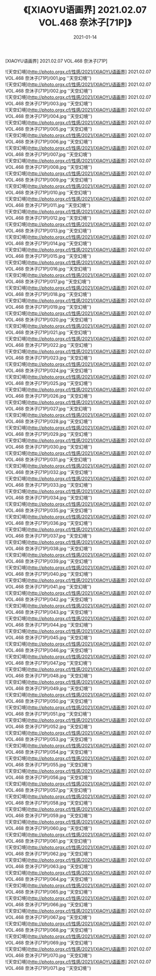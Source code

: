 ﻿---
layout: post
title:  《[XIAOYU语画界] 2021.02.07 VOL.468 奈沐子[71P]》
date:   2021-01-14
img: http://photo.orgx.cf/性感/2021/[XIAOYU语画界] 2021.02.07 VOL.468 奈沐子[71P]/000.jpg
categories: [美女, 性感, 泳衣]
---

[XIAOYU语画界] 2021.02.07 VOL.468 奈沐子[71P]



![天空幻境](http://photo.orgx.cf/性感/2021/[XIAOYU语画界] 2021.02.07 VOL.468 奈沐子[71P]/001.jpg ''天空幻境'') <br>
![天空幻境](http://photo.orgx.cf/性感/2021/[XIAOYU语画界] 2021.02.07 VOL.468 奈沐子[71P]/002.jpg ''天空幻境'') <br>
![天空幻境](http://photo.orgx.cf/性感/2021/[XIAOYU语画界] 2021.02.07 VOL.468 奈沐子[71P]/003.jpg ''天空幻境'') <br>
![天空幻境](http://photo.orgx.cf/性感/2021/[XIAOYU语画界] 2021.02.07 VOL.468 奈沐子[71P]/004.jpg ''天空幻境'') <br>
![天空幻境](http://photo.orgx.cf/性感/2021/[XIAOYU语画界] 2021.02.07 VOL.468 奈沐子[71P]/005.jpg ''天空幻境'') <br>
![天空幻境](http://photo.orgx.cf/性感/2021/[XIAOYU语画界] 2021.02.07 VOL.468 奈沐子[71P]/006.jpg ''天空幻境'') <br>
![天空幻境](http://photo.orgx.cf/性感/2021/[XIAOYU语画界] 2021.02.07 VOL.468 奈沐子[71P]/007.jpg ''天空幻境'') <br>
![天空幻境](http://photo.orgx.cf/性感/2021/[XIAOYU语画界] 2021.02.07 VOL.468 奈沐子[71P]/008.jpg ''天空幻境'') <br>
![天空幻境](http://photo.orgx.cf/性感/2021/[XIAOYU语画界] 2021.02.07 VOL.468 奈沐子[71P]/009.jpg ''天空幻境'') <br>
![天空幻境](http://photo.orgx.cf/性感/2021/[XIAOYU语画界] 2021.02.07 VOL.468 奈沐子[71P]/010.jpg ''天空幻境'') <br>
![天空幻境](http://photo.orgx.cf/性感/2021/[XIAOYU语画界] 2021.02.07 VOL.468 奈沐子[71P]/011.jpg ''天空幻境'') <br>
![天空幻境](http://photo.orgx.cf/性感/2021/[XIAOYU语画界] 2021.02.07 VOL.468 奈沐子[71P]/012.jpg ''天空幻境'') <br>
![天空幻境](http://photo.orgx.cf/性感/2021/[XIAOYU语画界] 2021.02.07 VOL.468 奈沐子[71P]/013.jpg ''天空幻境'') <br>
![天空幻境](http://photo.orgx.cf/性感/2021/[XIAOYU语画界] 2021.02.07 VOL.468 奈沐子[71P]/014.jpg ''天空幻境'') <br>
![天空幻境](http://photo.orgx.cf/性感/2021/[XIAOYU语画界] 2021.02.07 VOL.468 奈沐子[71P]/015.jpg ''天空幻境'') <br>
![天空幻境](http://photo.orgx.cf/性感/2021/[XIAOYU语画界] 2021.02.07 VOL.468 奈沐子[71P]/016.jpg ''天空幻境'') <br>
![天空幻境](http://photo.orgx.cf/性感/2021/[XIAOYU语画界] 2021.02.07 VOL.468 奈沐子[71P]/017.jpg ''天空幻境'') <br>
![天空幻境](http://photo.orgx.cf/性感/2021/[XIAOYU语画界] 2021.02.07 VOL.468 奈沐子[71P]/018.jpg ''天空幻境'') <br>
![天空幻境](http://photo.orgx.cf/性感/2021/[XIAOYU语画界] 2021.02.07 VOL.468 奈沐子[71P]/019.jpg ''天空幻境'') <br>
![天空幻境](http://photo.orgx.cf/性感/2021/[XIAOYU语画界] 2021.02.07 VOL.468 奈沐子[71P]/020.jpg ''天空幻境'') <br>
![天空幻境](http://photo.orgx.cf/性感/2021/[XIAOYU语画界] 2021.02.07 VOL.468 奈沐子[71P]/021.jpg ''天空幻境'') <br>
![天空幻境](http://photo.orgx.cf/性感/2021/[XIAOYU语画界] 2021.02.07 VOL.468 奈沐子[71P]/022.jpg ''天空幻境'') <br>
![天空幻境](http://photo.orgx.cf/性感/2021/[XIAOYU语画界] 2021.02.07 VOL.468 奈沐子[71P]/023.jpg ''天空幻境'') <br>
![天空幻境](http://photo.orgx.cf/性感/2021/[XIAOYU语画界] 2021.02.07 VOL.468 奈沐子[71P]/024.jpg ''天空幻境'') <br>
![天空幻境](http://photo.orgx.cf/性感/2021/[XIAOYU语画界] 2021.02.07 VOL.468 奈沐子[71P]/025.jpg ''天空幻境'') <br>
![天空幻境](http://photo.orgx.cf/性感/2021/[XIAOYU语画界] 2021.02.07 VOL.468 奈沐子[71P]/026.jpg ''天空幻境'') <br>
![天空幻境](http://photo.orgx.cf/性感/2021/[XIAOYU语画界] 2021.02.07 VOL.468 奈沐子[71P]/027.jpg ''天空幻境'') <br>
![天空幻境](http://photo.orgx.cf/性感/2021/[XIAOYU语画界] 2021.02.07 VOL.468 奈沐子[71P]/028.jpg ''天空幻境'') <br>
![天空幻境](http://photo.orgx.cf/性感/2021/[XIAOYU语画界] 2021.02.07 VOL.468 奈沐子[71P]/029.jpg ''天空幻境'') <br>
![天空幻境](http://photo.orgx.cf/性感/2021/[XIAOYU语画界] 2021.02.07 VOL.468 奈沐子[71P]/030.jpg ''天空幻境'') <br>
![天空幻境](http://photo.orgx.cf/性感/2021/[XIAOYU语画界] 2021.02.07 VOL.468 奈沐子[71P]/031.jpg ''天空幻境'') <br>
![天空幻境](http://photo.orgx.cf/性感/2021/[XIAOYU语画界] 2021.02.07 VOL.468 奈沐子[71P]/032.jpg ''天空幻境'') <br>
![天空幻境](http://photo.orgx.cf/性感/2021/[XIAOYU语画界] 2021.02.07 VOL.468 奈沐子[71P]/033.jpg ''天空幻境'') <br>
![天空幻境](http://photo.orgx.cf/性感/2021/[XIAOYU语画界] 2021.02.07 VOL.468 奈沐子[71P]/034.jpg ''天空幻境'') <br>
![天空幻境](http://photo.orgx.cf/性感/2021/[XIAOYU语画界] 2021.02.07 VOL.468 奈沐子[71P]/035.jpg ''天空幻境'') <br>
![天空幻境](http://photo.orgx.cf/性感/2021/[XIAOYU语画界] 2021.02.07 VOL.468 奈沐子[71P]/036.jpg ''天空幻境'') <br>
![天空幻境](http://photo.orgx.cf/性感/2021/[XIAOYU语画界] 2021.02.07 VOL.468 奈沐子[71P]/037.jpg ''天空幻境'') <br>
![天空幻境](http://photo.orgx.cf/性感/2021/[XIAOYU语画界] 2021.02.07 VOL.468 奈沐子[71P]/038.jpg ''天空幻境'') <br>
![天空幻境](http://photo.orgx.cf/性感/2021/[XIAOYU语画界] 2021.02.07 VOL.468 奈沐子[71P]/039.jpg ''天空幻境'') <br>
![天空幻境](http://photo.orgx.cf/性感/2021/[XIAOYU语画界] 2021.02.07 VOL.468 奈沐子[71P]/040.jpg ''天空幻境'') <br>
![天空幻境](http://photo.orgx.cf/性感/2021/[XIAOYU语画界] 2021.02.07 VOL.468 奈沐子[71P]/041.jpg ''天空幻境'') <br>
![天空幻境](http://photo.orgx.cf/性感/2021/[XIAOYU语画界] 2021.02.07 VOL.468 奈沐子[71P]/042.jpg ''天空幻境'') <br>
![天空幻境](http://photo.orgx.cf/性感/2021/[XIAOYU语画界] 2021.02.07 VOL.468 奈沐子[71P]/043.jpg ''天空幻境'') <br>
![天空幻境](http://photo.orgx.cf/性感/2021/[XIAOYU语画界] 2021.02.07 VOL.468 奈沐子[71P]/044.jpg ''天空幻境'') <br>
![天空幻境](http://photo.orgx.cf/性感/2021/[XIAOYU语画界] 2021.02.07 VOL.468 奈沐子[71P]/045.jpg ''天空幻境'') <br>
![天空幻境](http://photo.orgx.cf/性感/2021/[XIAOYU语画界] 2021.02.07 VOL.468 奈沐子[71P]/046.jpg ''天空幻境'') <br>
![天空幻境](http://photo.orgx.cf/性感/2021/[XIAOYU语画界] 2021.02.07 VOL.468 奈沐子[71P]/047.jpg ''天空幻境'') <br>
![天空幻境](http://photo.orgx.cf/性感/2021/[XIAOYU语画界] 2021.02.07 VOL.468 奈沐子[71P]/048.jpg ''天空幻境'') <br>
![天空幻境](http://photo.orgx.cf/性感/2021/[XIAOYU语画界] 2021.02.07 VOL.468 奈沐子[71P]/049.jpg ''天空幻境'') <br>
![天空幻境](http://photo.orgx.cf/性感/2021/[XIAOYU语画界] 2021.02.07 VOL.468 奈沐子[71P]/050.jpg ''天空幻境'') <br>
![天空幻境](http://photo.orgx.cf/性感/2021/[XIAOYU语画界] 2021.02.07 VOL.468 奈沐子[71P]/051.jpg ''天空幻境'') <br>
![天空幻境](http://photo.orgx.cf/性感/2021/[XIAOYU语画界] 2021.02.07 VOL.468 奈沐子[71P]/052.jpg ''天空幻境'') <br>
![天空幻境](http://photo.orgx.cf/性感/2021/[XIAOYU语画界] 2021.02.07 VOL.468 奈沐子[71P]/053.jpg ''天空幻境'') <br>
![天空幻境](http://photo.orgx.cf/性感/2021/[XIAOYU语画界] 2021.02.07 VOL.468 奈沐子[71P]/054.jpg ''天空幻境'') <br>
![天空幻境](http://photo.orgx.cf/性感/2021/[XIAOYU语画界] 2021.02.07 VOL.468 奈沐子[71P]/055.jpg ''天空幻境'') <br>
![天空幻境](http://photo.orgx.cf/性感/2021/[XIAOYU语画界] 2021.02.07 VOL.468 奈沐子[71P]/056.jpg ''天空幻境'') <br>
![天空幻境](http://photo.orgx.cf/性感/2021/[XIAOYU语画界] 2021.02.07 VOL.468 奈沐子[71P]/057.jpg ''天空幻境'') <br>
![天空幻境](http://photo.orgx.cf/性感/2021/[XIAOYU语画界] 2021.02.07 VOL.468 奈沐子[71P]/058.jpg ''天空幻境'') <br>
![天空幻境](http://photo.orgx.cf/性感/2021/[XIAOYU语画界] 2021.02.07 VOL.468 奈沐子[71P]/059.jpg ''天空幻境'') <br>
![天空幻境](http://photo.orgx.cf/性感/2021/[XIAOYU语画界] 2021.02.07 VOL.468 奈沐子[71P]/060.jpg ''天空幻境'') <br>
![天空幻境](http://photo.orgx.cf/性感/2021/[XIAOYU语画界] 2021.02.07 VOL.468 奈沐子[71P]/061.jpg ''天空幻境'') <br>
![天空幻境](http://photo.orgx.cf/性感/2021/[XIAOYU语画界] 2021.02.07 VOL.468 奈沐子[71P]/062.jpg ''天空幻境'') <br>
![天空幻境](http://photo.orgx.cf/性感/2021/[XIAOYU语画界] 2021.02.07 VOL.468 奈沐子[71P]/063.jpg ''天空幻境'') <br>
![天空幻境](http://photo.orgx.cf/性感/2021/[XIAOYU语画界] 2021.02.07 VOL.468 奈沐子[71P]/064.jpg ''天空幻境'') <br>
![天空幻境](http://photo.orgx.cf/性感/2021/[XIAOYU语画界] 2021.02.07 VOL.468 奈沐子[71P]/065.jpg ''天空幻境'') <br>
![天空幻境](http://photo.orgx.cf/性感/2021/[XIAOYU语画界] 2021.02.07 VOL.468 奈沐子[71P]/066.jpg ''天空幻境'') <br>
![天空幻境](http://photo.orgx.cf/性感/2021/[XIAOYU语画界] 2021.02.07 VOL.468 奈沐子[71P]/067.jpg ''天空幻境'') <br>
![天空幻境](http://photo.orgx.cf/性感/2021/[XIAOYU语画界] 2021.02.07 VOL.468 奈沐子[71P]/068.jpg ''天空幻境'') <br>
![天空幻境](http://photo.orgx.cf/性感/2021/[XIAOYU语画界] 2021.02.07 VOL.468 奈沐子[71P]/069.jpg ''天空幻境'') <br>
![天空幻境](http://photo.orgx.cf/性感/2021/[XIAOYU语画界] 2021.02.07 VOL.468 奈沐子[71P]/070.jpg ''天空幻境'') <br>
![天空幻境](http://photo.orgx.cf/性感/2021/[XIAOYU语画界] 2021.02.07 VOL.468 奈沐子[71P]/071.jpg ''天空幻境'') <br>